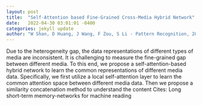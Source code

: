 ```yaml
---
layout: post
title:  "Self-Attention based Fine-Grained Cross-Media Hybrid Network"
date:   2022-04-30 03:01:01 -0400
categories: jekyll update
author: "W Shan, D Huang, J Wang, F Zou, S Li - Pattern Recognition, 2022"
---
```

Due to the heterogeneity gap, the data representations of different types of media are inconsistent. It is challenging to measure the fine-grained gap between different media. To this end, we propose a self-attention-based hybrid network to learn the common representations of different media data. Specifically, we first utilize a local self-attention layer to learn the common attention space between different media data. Then we propose a similarity concatenation method to understand the content Cites: Long short-term memory-networks for machine reading